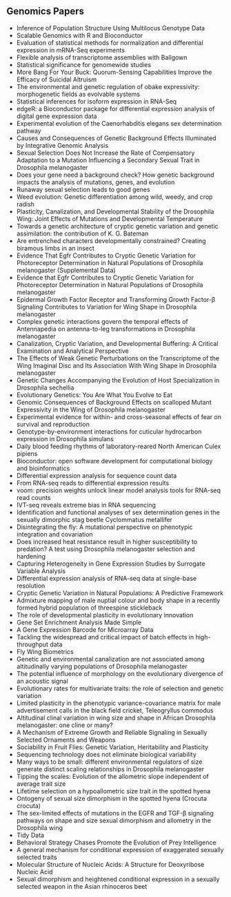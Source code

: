 <h2> Genomics Papers </h2>




<ul>

                             

 <li><a target="_blank" href="https://github.com/manjunath5496/Genomics-Papers/blob/master/gno(1).pdf" style="text-decoration:none;">Inference of Population Structure Using Multilocus Genotype Data</a></li>

 <li><a target="_blank" href="https://github.com/manjunath5496/Genomics-Papers/blob/master/gno(2).pdf" style="text-decoration:none;">Scalable Genomics with R
and Bioconductor</a></li>

<li><a target="_blank" href="https://github.com/manjunath5496/Genomics-Papers/blob/master/gno(3).pdf" style="text-decoration:none;">Evaluation of statistical methods for
normalization and differential expression in mRNA-Seq experiments</a></li>
 <li><a target="_blank" href="https://github.com/manjunath5496/Genomics-Papers/blob/master/gno(4).pdf" style="text-decoration:none;">Flexible analysis of transcriptome assemblies with Ballgown</a></li>                              
<li><a target="_blank" href="https://github.com/manjunath5496/Genomics-Papers/blob/master/gno(5).pdf" style="text-decoration:none;">Statistical significance for genomewide studies</a></li>
<li><a target="_blank" href="https://github.com/manjunath5496/Genomics-Papers/blob/master/gno(6).pdf" style="text-decoration:none;">More Bang For Your Buck: Quorum-Sensing Capabilities Improve the Efficacy of Suicidal Altruism</a></li>
 <li><a target="_blank" href="https://github.com/manjunath5496/Genomics-Papers/blob/master/gno(7).pdf" style="text-decoration:none;">The environmental and genetic regulation of obake expressivity: morphogenetic fields as evolvable systems</a></li>

 <li><a target="_blank" href="https://github.com/manjunath5496/Genomics-Papers/blob/master/gno(8).pdf" style="text-decoration:none;"> Statistical inferences for isoform expression in RNA-Seq </a></li>
   <li><a target="_blank" href="https://github.com/manjunath5496/Genomics-Papers/blob/master/gno(9).pdf" style="text-decoration:none;">edgeR: a Bioconductor package for differential expression analysis of digital gene expression data</a></li>
  
   
 <li><a target="_blank" href="https://github.com/manjunath5496/Genomics-Papers/blob/master/gno(10).pdf" style="text-decoration:none;">Experimental evolution of the Caenorhabditis elegans sex determination pathway </a></li>                              
<li><a target="_blank" href="https://github.com/manjunath5496/Genomics-Papers/blob/master/gno(11).pdf" style="text-decoration:none;">Causes and Consequences of Genetic Background Effects Illuminated by Integrative Genomic Analysis</a></li>
<li><a target="_blank" href="https://github.com/manjunath5496/Genomics-Papers/blob/master/gno(12).pdf" style="text-decoration:none;">Sexual Selection Does Not Increase the Rate of Compensatory Adaptation to a Mutation Influencing a Secondary Sexual Trait in Drosophila melanogaster</a></li>
<li><a target="_blank" href="https://github.com/manjunath5496/Genomics-Papers/blob/master/gno(13).pdf" style="text-decoration:none;">Does your gene need a background
check? How genetic background impacts the analysis of mutations, genes, and evolution</a></li>

<li><a target="_blank" href="https://github.com/manjunath5496/Genomics-Papers/blob/master/gno(14).pdf" style="text-decoration:none;">Runaway sexual selection leads to good genes</a></li>
                              
<li><a target="_blank" href="https://github.com/manjunath5496/Genomics-Papers/blob/master/gno(15).pdf" style="text-decoration:none;">Weed evolution: Genetic differentiation among wild, weedy, and crop radish</a></li>

<li><a target="_blank" href="https://github.com/manjunath5496/Genomics-Papers/blob/master/gno(16).pdf" style="text-decoration:none;">Plasticity, Canalization, and Developmental Stability of the Drosophila Wing: Joint Effects of Mutations and Developmental Temperature</a></li>

  <li><a target="_blank" href="https://github.com/manjunath5496/Genomics-Papers/blob/master/gno(17).pdf" style="text-decoration:none;">Towards a genetic architecture of cryptic genetic variation and genetic assimilation: the contribution of K. G. Bateman</a></li>   
  
<li><a target="_blank" href="https://github.com/manjunath5496/Genomics-Papers/blob/master/gno(18).pdf" style="text-decoration:none;">Are entrenched characters developmentally constrained? Creating biramous limbs in an insect</a></li> 

  
<li><a target="_blank" href="https://github.com/manjunath5496/Genomics-Papers/blob/master/gno(19).pdf" style="text-decoration:none;">Evidence That Egfr Contributes to Cryptic Genetic Variation for Photoreceptor Determination in Natural Populations of Drosophila melanogaster (Supplemental Data) </a></li> 

<li><a target="_blank" href="https://github.com/manjunath5496/Genomics-Papers/blob/master/gno(20).pdf" style="text-decoration:none;">Evidence that Egfr Contributes to Cryptic Genetic Variation for Photoreceptor Determination in Natural Populations of Drosophila melanogaster</a></li>

<li><a target="_blank" href="https://github.com/manjunath5496/Genomics-Papers/blob/master/gno(21).pdf" style="text-decoration:none;">Epidermal Growth Factor Receptor and Transforming Growth Factor-&beta; Signaling Contributes to Variation for Wing Shape in Drosophila melanogaster</a></li>
<li><a target="_blank" href="https://github.com/manjunath5496/Genomics-Papers/blob/master/gno(22).pdf" style="text-decoration:none;">Complex genetic interactions govern the temporal effects of Antennapedia on antenna-to-leg transformations in Drosophila melanogaster</a></li> 
 <li><a target="_blank" href="https://github.com/manjunath5496/Genomics-Papers/blob/master/gno(23).pdf" style="text-decoration:none;">Canalization, Cryptic Variation,
and Developmental Buffering: A Critical Examination and Analytical Perspective</a></li> 
 

   <li><a target="_blank" href="https://github.com/manjunath5496/Genomics-Papers/blob/master/gno(24).pdf" style="text-decoration:none;">The Effects of Weak Genetic Perturbations on the Transcriptome of the Wing Imaginal Disc and Its Association With Wing Shape in Drosophila melanogaster</a></li>
 
   <li><a target="_blank" href="https://github.com/manjunath5496/Genomics-Papers/blob/master/gno(25).pdf" style="text-decoration:none;">Genetic Changes Accompanying the Evolution of Host Specialization in Drosophila sechellia</a></li>                              
 <li><a target="_blank" href="https://github.com/manjunath5496/Genomics-Papers/blob/master/gno(26).pdf" style="text-decoration:none;">Evolutionary Genetics: You Are
What You Evolve to Eat</a></li>
 <li><a target="_blank" href="https://github.com/manjunath5496/Genomics-Papers/blob/master/gno(27).pdf" style="text-decoration:none;">Genomic Consequences of Background Effects on scalloped Mutant Expressivity in the Wing of Drosophila melanogaster</a></li>
   
 
   <li><a target="_blank" href="https://github.com/manjunath5496/Genomics-Papers/blob/master/gno(28).pdf" style="text-decoration:none;">Experimental evidence for within- and cross-seasonal effects of fear on survival and reproduction</a></li>
 
   <li><a target="_blank" href="https://github.com/manjunath5496/Genomics-Papers/blob/master/gno(29).pdf" style="text-decoration:none;">Genotype-by-environment interactions for cuticular hydrocarbon expression in Drosophila simulans </a></li>                              

  <li><a target="_blank" href="https://github.com/manjunath5496/Genomics-Papers/blob/master/gno(30).pdf" style="text-decoration:none;">Daily blood feeding rhythms of laboratory-reared North American Culex pipiens</a></li>
 
   <li><a target="_blank" href="https://github.com/manjunath5496/Genomics-Papers/blob/master/gno(31).pdf" style="text-decoration:none;">Bioconductor: open software development for computational biology and bioinformatics</a></li> 
    <li><a target="_blank" href="https://github.com/manjunath5496/Genomics-Papers/blob/master/gno(32).pdf" style="text-decoration:none;">Differential expression analysis for sequence count data</a></li> 

   <li><a target="_blank" href="https://github.com/manjunath5496/Genomics-Papers/blob/master/gno(33).pdf" style="text-decoration:none;">From RNA-seq reads to differential expression results</a></li>                              

  <li><a target="_blank" href="https://github.com/manjunath5496/Genomics-Papers/blob/master/gno(34).pdf" style="text-decoration:none;">voom: precision weights unlock linear model analysis tools for RNA-seq read counts</a></li> 
 
  <li><a target="_blank" href="https://github.com/manjunath5496/Genomics-Papers/blob/master/gno(35).pdf" style="text-decoration:none;">IVT-seq reveals extreme bias in RNA sequencing</a></li> 

  <li><a target="_blank" href="https://github.com/manjunath5496/Genomics-Papers/blob/master/gno(36).pdf" style="text-decoration:none;">Identification and functional analyses of sex determination genes in the sexually dimorphic stag beetle Cyclommatus metallifer</a></li> 
 
<li><a target="_blank" href="https://github.com/manjunath5496/Genomics-Papers/blob/master/gno(37).pdf" style="text-decoration:none;">Disintegrating the fly: A mutational
perspective on phenotypic integration and covariation</a></li>
 <li><a target="_blank" href="https://github.com/manjunath5496/Genomics-Papers/blob/master/gno(38).pdf" style="text-decoration:none;">Does increased heat resistance result in higher susceptibility to predation? A test using Drosophila melanogaster selection and hardening</a></li>
<li><a target="_blank" href="https://github.com/manjunath5496/Genomics-Papers/blob/master/gno(39).pdf" style="text-decoration:none;">Capturing Heterogeneity in Gene Expression
Studies by Surrogate Variable Analysis</a></li>
 <li><a target="_blank" href="https://github.com/manjunath5496/Genomics-Papers/blob/master/gno(40).pdf" style="text-decoration:none;">Differential expression analysis of RNA-seq data at single-base resolution</a></li>                              
<li><a target="_blank" href="https://github.com/manjunath5496/Genomics-Papers/blob/master/gno(41).pdf" style="text-decoration:none;">Cryptic Genetic Variation in Natural Populations: A Predictive Framework</a></li>
<li><a target="_blank" href="https://github.com/manjunath5496/Genomics-Papers/blob/master/gno(42).pdf" style="text-decoration:none;">Admixture mapping of male nuptial colour and body shape in a recently formed hybrid population of threespine stickleback</a></li>
 
  <li><a target="_blank" href="https://github.com/manjunath5496/Genomics-Papers/blob/master/gno(43).pdf" style="text-decoration:none;">The role of developmental plasticity in evolutionary innovation</a></li>
 <li><a target="_blank" href="https://github.com/manjunath5496/Genomics-Papers/blob/master/gno(44).pdf" style="text-decoration:none;">
Gene Set Enrichment Analysis Made Simple</a></li>
   <li><a target="_blank" href="https://github.com/manjunath5496/Genomics-Papers/blob/master/gno(45).pdf" style="text-decoration:none;">A Gene Expression Barcode for Microarray Data</a></li>  
   
<li><a target="_blank" href="https://github.com/manjunath5496/Genomics-Papers/blob/master/gno(46).pdf" style="text-decoration:none;">Tackling the widespread and
critical impact of batch effects in high-throughput data</a></li> 
                             
<li><a target="_blank" href="https://github.com/manjunath5496/Genomics-Papers/blob/master/gno(47).pdf" style="text-decoration:none;">Fly Wing Biometrics</a></li>
<li><a target="_blank" href="https://github.com/manjunath5496/Genomics-Papers/blob/master/gno(48).pdf" style="text-decoration:none;">Genetic and environmental canalization are
not associated among altitudinally varying populations of Drosophila melanogaster</a></li>

<li><a target="_blank" href="https://github.com/manjunath5496/Genomics-Papers/blob/master/gno(49).pdf" style="text-decoration:none;">The potential influence of morphology on the evolutionary divergence of an acoustic signal</a></li>
                              
<li><a target="_blank" href="https://github.com/manjunath5496/Genomics-Papers/blob/master/gno(50).pdf" style="text-decoration:none;">Evolutionary rates for multivariate traits: the role of selection and genetic variation</a></li>
<li><a target="_blank" href="https://github.com/manjunath5496/Genomics-Papers/blob/master/gno(51).pdf" style="text-decoration:none;">Limited plasticity in the phenotypic variance-covariance matrix for male advertisement calls in the black field cricket, Teleogryllus commodus </a></li>
<li><a target="_blank" href="https://github.com/manjunath5496/Genomics-Papers/blob/master/gno(52).pdf" style="text-decoration:none;">Altitudinal clinal variation in wing size and shape in African Drosophila melanogaster: one cline or many?</a></li>

<li><a target="_blank" href="https://github.com/manjunath5496/Genomics-Papers/blob/master/gno(53).pdf" style="text-decoration:none;">A Mechanism of Extreme Growth
and Reliable Signaling in Sexually Selected Ornaments and Weapons</a></li>
 
<li><a target="_blank" href="https://github.com/manjunath5496/Genomics-Papers/blob/master/gno(54).pdf" style="text-decoration:none;">Sociability in Fruit Flies: Genetic Variation, Heritability and Plasticity </a></li>

<li><a target="_blank" href="https://github.com/manjunath5496/Genomics-Papers/blob/master/gno(55).pdf" style="text-decoration:none;">Sequencing technology does not
eliminate biological variability</a></li>
 
  <li><a target="_blank" href="https://github.com/manjunath5496/Genomics-Papers/blob/master/gno(56).pdf" style="text-decoration:none;">Many ways to be small: different environmental regulators of size generate distinct scaling relationships in Drosophila melanogaster</a></li>                              

  <li><a target="_blank" href="https://github.com/manjunath5496/Genomics-Papers/blob/master/gno(57).pdf" style="text-decoration:none;">Tipping the scales: Evolution of the
allometric slope independent of average trait size</a></li>
 
   <li><a target="_blank" href="https://github.com/manjunath5496/Genomics-Papers/blob/master/gno(58).pdf" style="text-decoration:none;">Lifetime selection on a hypoallometric size trait in the spotted hyena</a></li>
    <li><a target="_blank" href="https://github.com/manjunath5496/Genomics-Papers/blob/master/gno(59).pdf" style="text-decoration:none;">Ontogeny of sexual size dimorphism in the spotted hyena (Crocuta crocuta)</a></li>
 
  <li><a target="_blank" href="https://github.com/manjunath5496/Genomics-Papers/blob/master/gno(60).pdf" style="text-decoration:none;">The sex-limited effects of mutations in the EGFR and TGF-β signaling pathways on shape and size sexual dimorphism and allometry in the Drosophila wing </a></li>
 
   <li><a target="_blank" href="https://github.com/manjunath5496/Genomics-Papers/blob/master/gno(61).pdf" style="text-decoration:none;">Tidy Data</a></li>
 
   <li><a target="_blank" href="https://github.com/manjunath5496/Genomics-Papers/blob/master/gno(62).pdf" style="text-decoration:none;">Behavioral Strategy Chases Promote the
Evolution of Prey Intelligence</a></li>
 
   <li><a target="_blank" href="https://github.com/manjunath5496/Genomics-Papers/blob/master/gno(63).pdf" style="text-decoration:none;">A general mechanism for conditional
expression of exaggerated sexually selected traits</a></li>                              

  <li><a target="_blank" href="https://github.com/manjunath5496/Genomics-Papers/blob/master/gno(64).pdf" style="text-decoration:none;">Molecular Structure of Nucleic Acids: A Structure for Deoxyribose Nucleic Acid</a></li>
 
   <li><a target="_blank" href="https://github.com/manjunath5496/Genomics-Papers/blob/master/gno(65).pdf" style="text-decoration:none;">Sexual dimorphism and heightened conditional expression in a sexually selected weapon in the Asian rhinoceros beet </a></li> 

   </ul>
